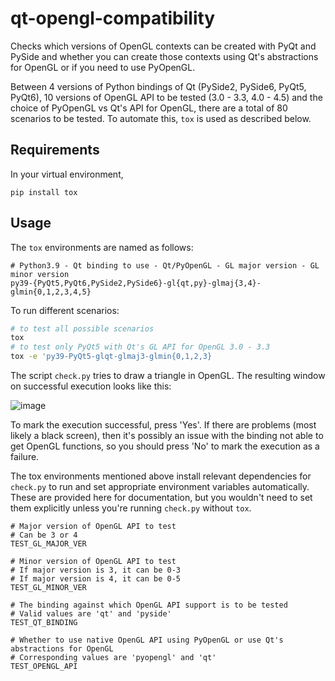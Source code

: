 # qt-opengl-compatibility

Checks which versions of OpenGL contexts can be created with PyQt and PySide and
whether you can create those contexts using Qt's abstractions for OpenGL or if you
need to use PyOpenGL.

Between 4 versions of Python bindings of Qt (PySide2, PySide6, PyQt5, PyQt6), 10
versions of OpenGL API to be tested (3.0 - 3.3, 4.0 - 4.5) and the choice of
PyOpenGL vs Qt's API for OpenGL, there are a total of 80 scenarios to be tested.
To automate this, `tox` is used as described below.

## Requirements

In your virtual environment,

```shell
pip install tox
```

## Usage

The `tox` environments are named as follows:

```
# Python3.9 - Qt binding to use - Qt/PyOpenGL - GL major version - GL minor version
py39-{PyQt5,PyQt6,PySide2,PySide6}-gl{qt,py}-glmaj{3,4}-glmin{0,1,2,3,4,5}
```

To run different scenarios:

```sh
# to test all possible scenarios
tox
# to test only PyQt5 with Qt's GL API for OpenGL 3.0 - 3.3
tox -e 'py39-PyQt5-glqt-glmaj3-glmin{0,1,2,3}
```

The script `check.py` tries to draw a triangle in OpenGL. The resulting window
on successful execution looks like this:

![image](https://user-images.githubusercontent.com/10922171/125040016-fc993480-e04b-11eb-8570-49dd186966ce.png)

To mark the execution successful, press 'Yes'. If there are problems (most likely a black screen), then
it's possibly an issue with the binding not able to get OpenGL functions, so you should press 'No' to
mark the execution as a failure.

The tox environments mentioned above install relevant dependencies for `check.py` to run
and set appropriate environment variables automatically. These are provided here for
documentation, but you wouldn't need to set them explicitly unless you're running
`check.py` without `tox`.

```
# Major version of OpenGL API to test
# Can be 3 or 4
TEST_GL_MAJOR_VER

# Minor version of OpenGL API to test
# If major version is 3, it can be 0-3
# If major version is 4, it can be 0-5
TEST_GL_MINOR_VER

# The binding against which OpenGL API support is to be tested
# Valid values are 'qt' and 'pyside'
TEST_QT_BINDING

# Whether to use native OpenGL API using PyOpenGL or use Qt's abstractions for OpenGL
# Corresponding values are 'pyopengl' and 'qt'
TEST_OPENGL_API
```
